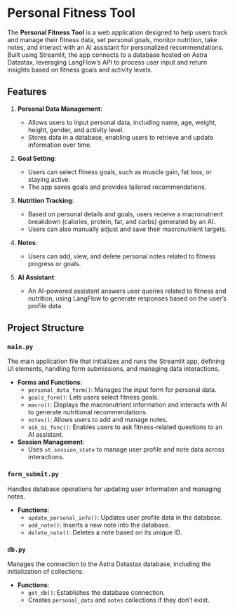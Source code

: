 # Personal Fitness Tool

The **Personal Fitness Tool** is a web application designed to help users track and manage their fitness data, set personal goals, monitor nutrition, take notes, and interact with an AI assistant for personalized recommendations. Built using Streamlit, the app connects to a database hosted on Astra Datastax, leveraging LangFlow’s API to process user input and return insights based on fitness goals and activity levels.

## Features

1. **Personal Data Management**:
   - Allows users to input personal data, including name, age, weight, height, gender, and activity level.
   - Stores data in a database, enabling users to retrieve and update information over time.

2. **Goal Setting**:
   - Users can select fitness goals, such as muscle gain, fat loss, or staying active.
   - The app saves goals and provides tailored recommendations.

3. **Nutrition Tracking**:
   - Based on personal details and goals, users receive a macronutrient breakdown (calories, protein, fat, and carbs) generated by an AI.
   - Users can also manually adjust and save their macronutrient targets.

4. **Notes**:
   - Users can add, view, and delete personal notes related to fitness progress or goals.

5. **AI Assistant**:
   - An AI-powered assistant answers user queries related to fitness and nutrition, using LangFlow to generate responses based on the user’s profile data.

## Project Structure

### `main.py`
The main application file that initializes and runs the Streamlit app, defining UI elements, handling form submissions, and managing data interactions.

- **Forms and Functions**:
  - `personal_data_form()`: Manages the input form for personal data.
  - `goals_form()`: Lets users select fitness goals.
  - `macro()`: Displays the macronutrient information and interacts with AI to generate nutritional recommendations.
  - `notes()`: Allows users to add and manage notes.
  - `ask_ai_func()`: Enables users to ask fitness-related questions to an AI assistant.
- **Session Management**:
  - Uses `st.session_state` to manage user profile and note data across interactions.

### `form_submit.py`
Handles database operations for updating user information and managing notes.

- **Functions**:
  - `update_personal_info()`: Updates user profile data in the database.
  - `add_note()`: Inserts a new note into the database.
  - `delete_note()`: Deletes a note based on its unique ID.

### `db.py`
Manages the connection to the Astra Datastax database, including the initialization of collections.

- **Functions**:
  - `get_db()`: Establishes the database connection.
  - Creates `personal_data` and `notes` collections if they don’t exist.


